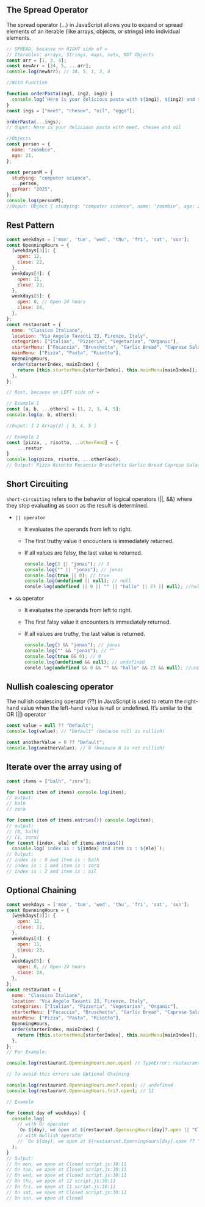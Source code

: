 ## The Spread Operator

The spread operator (...) in JavaScript allows you to expand or spread elements of an iterable (like arrays, objects, or strings) into individual elements.

```js
// SPREAD, because on RIGHT side of =
// Iterables: arrays, Strings, maps, sets, NOT Objects
const arr = [1, 3, 4];
const newArr = [34, 5, ...arr];
console.log(newArr); // 34, 5, 1, 3, 4
```

```js
//With Function

function orderPasta(ing1, ing2, ing3) {
  console.log(`Here is your delicious pasta with ${ing1}, ${ing2} and ${ing3}`);
}
const ings = ["meet", "chesee", "oil", "eggs"];

orderPasta(...ings);
// Ouput: Here is your delicious pasta with meet, chesee and oil
```

```js
//Objects
const person = {
  name: "zoombie",
  age: 21,
};

const personM = {
  studying: "computer science",
  ...person,
  gpYear: "2025",
};
console.log(personM);
//Ouput: Object { studying: "computer science", name: "zoombie", age: 21, gpYear: "2025" }
```

## Rest Pattern

```js
const weekdays = ['mon', 'tue', 'wed', 'thu', 'fri', 'sat', 'sun'];
const OpenningHours = {
  [weekdays[3]]: {
    open: 12,
    close: 22,
  },
  weekdays[4]: {
    open: 11,
    close: 23,
  },
  weekdays[5]: {
    open: 0, // Open 24 hours
    close: 24,
  },
};
const restaurant = {
  name: "Classico Italiano",
  location: "Via Angelo Tavanti 23, Firenze, Italy",
  categories: ["Italian", "Pizzeria", "Vegetarian", "Organic"],
  starterMenu: ["Focaccia", "Bruschetta", "Garlic Bread", "Caprese Salad"],
  mainMenu: ["Pizza", "Pasta", "Risotto"],
  OpenningHours,
  order(starterIndex, mainIndex) {
    return [this.starterMenu[starterIndex], this.mainMenu[mainIndex]];
  },
};

// Rest, because on LEFT side of =

// Example 1
const [a, b, ...others] = [1, 2, 3, 4, 5];
console.log(a, b, others);

//Ouput: 1 2 Array(3) [ 3, 4, 5 ]

// Example 2
const [pizza, , risotto, ..otherFood] = {
    ...restur
}
console.log(pizza, risotto, ...otherFood);
// Output: Pizza Risotto Focaccia Bruschetta Garlic Bread Caprese Salad
```

## Short Circuiting

`short-circuiting` refers to the behavior of logical operators (||, &&) where they stop evaluating as soon as the result is determined.

- `|| operator`

  - It evaluates the operands from left to right.
  - The first truthy value it encounters is immediately returned.
  - If all values are falsy, the last value is returned.

    ```js
    console.log(3 || "jonas"); // 3
    console.log("" || "jonas"); // jonas
    console.log(true || 0); // true
    console.log(undefined || null); // null
    conole.log(undefined || 0 || "" || "hallo" || 23 || null); //hallo
    ```

- `&&` operator

  - It evaluates the operands from left to right.
  - The first falsy value it encounters is immediately returned.
  - If all values are truthy, the last value is returned.

    ```js
    console.log(3 && "jonas"); // jonas
    console.log("" && "jonas"); // ""
    console.log(true && 0); // 0
    console.log(undefined && null); // undefined
    conole.log(undefined && 0 && "" && "hallo" && 23 && null); //undefined
    ```

## Nullish coalescing operator

The nullish coalescing operator (??) in JavaScript is used to return the right-hand value when the left-hand value is null or undefined. It’s similar to the OR (||) operator

```js
const value = null ?? "Default";
console.log(value); // "Default" (because null is nullish)

const anotherValue = 0 ?? "Default";
console.log(anotherValue); // 0 (because 0 is not nullish)
```

## Iterate over the array using of

```js
const items = ["balh", "zora"];

for (const item of items) console.log(item);
// output:
// balh
// zora

for (const item of items.entries()) console.log(item);
// output:
// [0, balh]
// [1, zora]
for (const [index, ele] of items.entries())
  console.log(`index is : ${index} and item is : ${ele}`);
// Output:
// index is : 0 and item is : balh
// index is : 1 and item is : zora
// index is : 2 and item is : oil
```

## Optional Chaining

```js
const weekdays = ['mon', 'tue', 'wed', 'thu', 'fri', 'sat', 'sun'];
const OpenningHours = {
  [weekdays[3]]: {
    open: 12,
    close: 22,
  },
  weekdays[4]: {
    open: 11,
    close: 23,
  },
  weekdays[5]: {
    open: 0, // Open 24 hours
    close: 24,
  },
};
const restaurant = {
  name: "Classico Italiano",
  location: "Via Angelo Tavanti 23, Firenze, Italy",
  categories: ["Italian", "Pizzeria", "Vegetarian", "Organic"],
  starterMenu: ["Focaccia", "Bruschetta", "Garlic Bread", "Caprese Salad"],
  mainMenu: ["Pizza", "Pasta", "Risotto"],
  OpenningHours,
  order(starterIndex, mainIndex) {
    return [this.starterMenu[starterIndex], this.mainMenu[mainIndex]];
  },
};
// For Example:

console.log(restaurant.OpenningHours.mon.open) // TypeError: restaurant.OpenningHours.mon is undefined

// To avoid this errors use Optional Chaining

console.log(restaurant.OpenningHours.mon?.open); // undefined
console.log(restaurant.OpenningHours.fri?.open); // 11

// Example

for (const day of weekdays) {
  console.log(
    // with Or operator
    `On ${day}, we open at ${restaurant.OpenningHours[day]?.open || "Closed"}`
    // with Nullish operator
    // `On ${day}, we open at ${restaurant.OpenningHours[day].open ?? "Closed"}`
  );
}
// Output:
// On mon, we open at Closed script.js:30:11
// On tue, we open at Closed script.js:30:11
// On wed, we open at Closed script.js:30:11
// On thu, we open at 12 script.js:30:11
// On fri, we open at 11 script.js:30:11
// On sat, we open at Closed script.js:30:11
// On sun, we open at Closed
```
